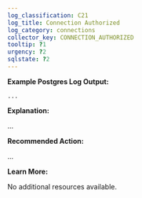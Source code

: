 ```yaml
---
log_classification: C21
log_title: Connection Authorized
log_category: connections
collector_key: CONNECTION_AUTHORIZED
tooltip: ?1
urgency: ?2
sqlstate: ?2
---
```


**Example Postgres Log Output:**

```
...
```

**Explanation:**

...

**Recommended Action:**

...

**Learn More:**

No additional resources available.
